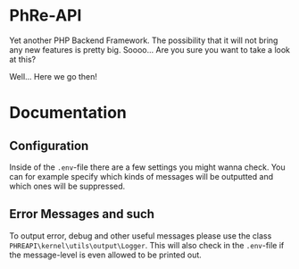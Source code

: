 # PhRe-API
Yet another PHP Backend Framework.
The possibility that it will not bring any new features is pretty big.
Soooo... Are you sure you want to take a look at this?

Well... Here we go then!

# Documentation

## Configuration
Inside of the `.env`-file there are a few settings you might wanna check.
You can for example specify which kinds of messages will be outputted and which ones will be suppressed.

## Error Messages and such
To output error, debug and other useful messages please use the class `PHREAPI\kernel\utils\output\Logger`.
This will also check in the `.env`-file if the message-level is even allowed to be printed out.
